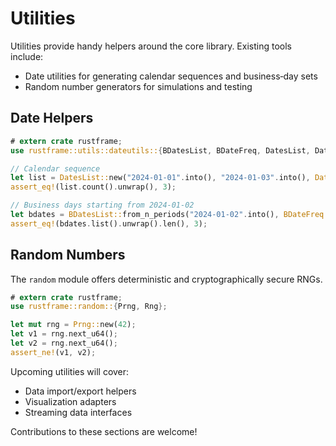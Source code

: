 # Utilities

Utilities provide handy helpers around the core library. Existing tools
include:

- Date utilities for generating calendar sequences and business‑day sets
- Random number generators for simulations and testing

## Date Helpers

```rust
# extern crate rustframe;
use rustframe::utils::dateutils::{BDatesList, BDateFreq, DatesList, DateFreq};

// Calendar sequence
let list = DatesList::new("2024-01-01".into(), "2024-01-03".into(), DateFreq::Daily);
assert_eq!(list.count().unwrap(), 3);

// Business days starting from 2024‑01‑02
let bdates = BDatesList::from_n_periods("2024-01-02".into(), BDateFreq::Daily, 3).unwrap();
assert_eq!(bdates.list().unwrap().len(), 3);
```

## Random Numbers

The `random` module offers deterministic and cryptographically secure RNGs.

```rust
# extern crate rustframe;
use rustframe::random::{Prng, Rng};

let mut rng = Prng::new(42);
let v1 = rng.next_u64();
let v2 = rng.next_u64();
assert_ne!(v1, v2);
```

Upcoming utilities will cover:

- Data import/export helpers
- Visualization adapters
- Streaming data interfaces

Contributions to these sections are welcome!
